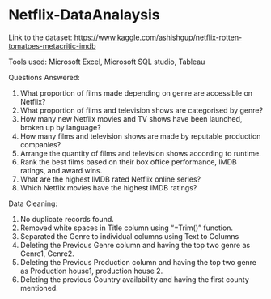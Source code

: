 # Netflix-DataAnalaysis
Link to the dataset: https://www.kaggle.com/ashishgup/netflix-rotten-tomatoes-metacritic-imdb

Tools used: Microsoft Excel, Microsoft SQL studio, Tableau

Questions Answered: 

1. What proportion of films made depending on genre are accessible on Netflix?
2. What proportion of films and television shows are categorised by genre?
3. How many new Netflix movies and TV shows have been launched, broken up by language?
4. How many films and television shows are made by reputable production companies?
5. Arrange the quantity of films and television shows according to runtime.
6. Rank the best films based on their box office performance, IMDB ratings, and award wins.
7. What are the highest IMDB rated Netflix online series?
8. Which Netflix movies have the highest IMDB ratings?


Data Cleaning:

1. No duplicate records found. 
2. Removed white spaces in Title column using “=Trim()” function.
3. Separated the Genre to individual columns using Text to Columns
4. Deleting the Previous Genre column and having the top two genre as Genre1, Genre2.
5. Deleting the Previous Production column and having the top two genre as Production house1, production house 2.
6. Deleting the previous Country availability and having the first county mentioned.

